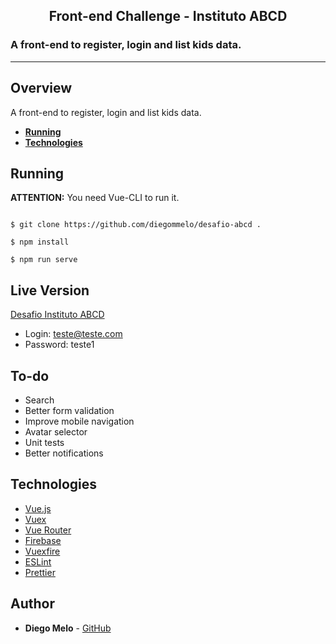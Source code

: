 <h2 align="center">Front-end Challenge - Instituto ABCD</h2>

<h3>A front-end to register, login and list kids data.</h3>

---

## Overview

A front-end to register, login and list kids data.

- **[Running](#Running)**
- **[Technologies](#Technologies)**

## Running

**ATTENTION:** You need Vue-CLI to run it.

```shell

$ git clone https://github.com/diegommelo/desafio-abcd .

$ npm install

$ npm run serve
```

## Live Version

[Desafio Instituto ABCD](https://abcd-67e6f.web.app)

- Login: teste@teste.com
- Password: teste1

## To-do

- Search
- Better form validation
- Improve mobile navigation
- Avatar selector
- Unit tests
- Better notifications

## Technologies

- [Vue.js](https://vuejs.org/)
- [Vuex](https://vuex.vuejs.org/)
- [Vue Router](https://router.vuejs.org/)
- [Firebase](https://firebase.google.com/?hl=pt-br)
- [Vuexfire](https://vuefire.vuejs.org/vuexfire/)
- [ESLint](https://eslint.org/)
- [Prettier](https://prettier.io/)

## Author

- **Diego Melo** - [GitHub](https://github.com/diegommelo)
